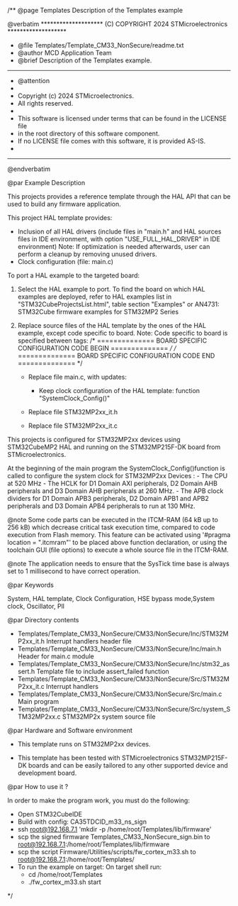 /**
  @page Templates  Description of the Templates example

  @verbatim
  ******************** (C) COPYRIGHT 2024 STMicroelectronics *******************
  * @file    Templates/Template_CM33_NonSecure/readme.txt
  * @author  MCD Application Team
  * @brief   Description of the Templates example.
  ******************************************************************************
  * @attention
  *
  * Copyright (c) 2024 STMicroelectronics.
  * All rights reserved.
  *
  * This software is licensed under terms that can be found in the LICENSE file
  * in the root directory of this software component.
  * If no LICENSE file comes with this software, it is provided AS-IS.
  *
  ******************************************************************************
  @endverbatim

@par Example Description

This projects provides a reference template through the HAL API that can be used
to build any firmware application.

This project HAL template provides:
 - Inclusion of all HAL drivers (include files in "main.h" and HAL sources files
   in IDE environment, with option "USE_FULL_HAL_DRIVER" in IDE environment)
   Note: If optimization is needed afterwards, user can perform a cleanup by
   removing unused drivers.
 - Clock configuration (file: main.c)

To port a HAL example to the targeted board:
1. Select the HAL example to port.
   To find the board on which HAL examples are deployed, refer to HAL examples list
   in "STM32CubeProjectsList.html", table section "Examples"
   or AN4731: STM32Cube firmware examples for STM32MP2 Series

2. Replace source files of the HAL template by the ones of the HAL example, except
   code specific to board.
   Note: Code specific to board is specified between tags:
   /* ==============   BOARD SPECIFIC CONFIGURATION CODE BEGIN    ============== */
   /* ==============   BOARD SPECIFIC CONFIGURATION CODE END      ============== */

   - Replace file main.c, with updates:
     - Keep clock configuration of the HAL template: function "SystemClock_Config()"

   - Replace file STM32MP2xx_it.h
   - Replace file STM32MP2xx_it.c

  This projects is configured for STM32MP2xx devices using STM32CubeMP2 HAL and
  running on the STM32MP215F-DK board from STMicroelectronics.

  At the beginning of the main program the SystemClock_Config()function is called
  to configure the system clock for STM32MP2xx Devices :
        - The CPU at 520 MHz
        - The HCLK for D1 Domain AXI peripherals, D2 Domain AHB peripherals and
          D3 Domain AHB  peripherals at 260 MHz.
        - The APB clock dividers for D1 Domain APB3 peripherals, D2 Domain APB1
          and APB2 peripherals and D3 Domain APB4 peripherals to run at 130 MHz.

@note Some code parts can be executed in the ITCM-RAM (64 kB up to 256 kB) which
      decrease critical task execution time, compared to code execution from Flash
      memory. This feature can be activated using '#pragma location = ".itcmram"'
      to be placed above function declaration, or using the toolchain GUI
      (file options) to execute a whole source file in the ITCM-RAM.

@note The application needs to ensure that the SysTick time base is always set to
      1 millisecond to have correct operation.

@par Keywords

System, HAL template, Clock Configuration, HSE bypass mode,System clock, Oscillator, Pll

@par Directory contents

  - Templates/Template_CM33_NonSecure/CM33/NonSecure/Inc/STM32MP2xx_it.h         Interrupt handlers header file
  - Templates/Template_CM33_NonSecure/CM33/NonSecure/Inc/main.h                  Header for main.c module
  - Templates/Template_CM33_NonSecure/CM33/NonSecure/Inc/stm32_assert.h          Template file to include assert_failed function
  - Templates/Template_CM33_NonSecure/CM33/NonSecure/Src/STM32MP2xx_it.c         Interrupt handlers
  - Templates/Template_CM33_NonSecure/CM33/NonSecure/Src/main.c                  Main program
  - Templates/Template_CM33_NonSecure/CM33/NonSecure/Src/system_STM32MP2xx.c     STM32MP2x system source file

@par Hardware and Software environment

  - This template runs on STM32MP2xx devices.

  - This template has been tested with STMicroelectronics STM32MP215F-DK
    boards and can be easily tailored to any other supported device
    and development board.


@par How to use it ?
 
In order to make the program work, you must do the following:
- Open STM32CubeIDE
- Build with config: CA35TDCID_m33_ns_sign
- ssh root@192.168.7.1 'mkdir -p /home/root/Templates/lib/firmware'
- scp the signed firmware Templates_CM33_NonSecure_sign.bin to root@192.168.7.1:/home/root/Templates/lib/firmware
- scp the script Firmware/Utilities/scripts/fw_cortex_m33.sh to root@192.168.7.1:/home/root/Templates/
- To run the example on target: 
	On target shell run:
	- cd /home/root/Templates
	- ./fw_cortex_m33.sh start


 */

